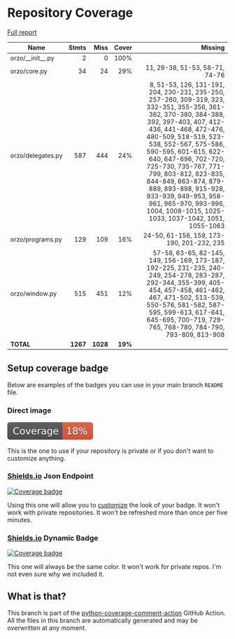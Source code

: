 # Repository Coverage

[Full report](https://htmlpreview.github.io/?https://github.com/InsightCenterNoodles/Orzo/blob/python-coverage-comment-action-data/htmlcov/index.html)

| Name                 |    Stmts |     Miss |   Cover |   Missing |
|--------------------- | -------: | -------: | ------: | --------: |
| orzo/\_\_init\_\_.py |        2 |        0 |    100% |           |
| orzo/core.py         |       34 |       24 |     29% |11, 29-38, 51-53, 58-71, 74-76 |
| orzo/delegates.py    |      587 |      444 |     24% |8, 51-53, 126, 131-191, 204, 230-231, 235-250, 257-260, 309-319, 323, 332-351, 355-356, 361-362, 370-380, 384-388, 392, 397-403, 407, 412-436, 441-468, 472-476, 480-509, 518-519, 523-538, 552-567, 575-586, 590-595, 601-615, 622-640, 647-696, 702-720, 725-730, 735-767, 771-799, 803-812, 823-835, 844-849, 863-874, 879-889, 893-898, 915-928, 933-939, 949-953, 958-961, 965-970, 993-996, 1004, 1008-1015, 1025-1033, 1037-1042, 1051, 1055-1063 |
| orzo/programs.py     |      129 |      109 |     16% |24-50, 61-156, 159, 173-190, 201-232, 235 |
| orzo/window.py       |      515 |      451 |     12% |57-58, 63-65, 82-145, 149, 156-169, 173-187, 192-225, 231-235, 240-249, 254-278, 283-287, 292-344, 355-399, 405-454, 457-458, 461-462, 467, 471-502, 513-539, 550-576, 581-582, 587-595, 599-613, 617-641, 645-695, 700-719, 729-765, 768-780, 784-790, 793-809, 813-908 |
|            **TOTAL** | **1267** | **1028** | **19%** |           |


## Setup coverage badge

Below are examples of the badges you can use in your main branch `README` file.

### Direct image

[![Coverage badge](https://raw.githubusercontent.com/InsightCenterNoodles/Orzo/python-coverage-comment-action-data/badge.svg)](https://htmlpreview.github.io/?https://github.com/InsightCenterNoodles/Orzo/blob/python-coverage-comment-action-data/htmlcov/index.html)

This is the one to use if your repository is private or if you don't want to customize anything.

### [Shields.io](https://shields.io) Json Endpoint

[![Coverage badge](https://img.shields.io/endpoint?url=https://raw.githubusercontent.com/InsightCenterNoodles/Orzo/python-coverage-comment-action-data/endpoint.json)](https://htmlpreview.github.io/?https://github.com/InsightCenterNoodles/Orzo/blob/python-coverage-comment-action-data/htmlcov/index.html)

Using this one will allow you to [customize](https://shields.io/endpoint) the look of your badge.
It won't work with private repositories. It won't be refreshed more than once per five minutes.

### [Shields.io](https://shields.io) Dynamic Badge

[![Coverage badge](https://img.shields.io/badge/dynamic/json?color=brightgreen&label=coverage&query=%24.message&url=https%3A%2F%2Fraw.githubusercontent.com%2FInsightCenterNoodles%2FOrzo%2Fpython-coverage-comment-action-data%2Fendpoint.json)](https://htmlpreview.github.io/?https://github.com/InsightCenterNoodles/Orzo/blob/python-coverage-comment-action-data/htmlcov/index.html)

This one will always be the same color. It won't work for private repos. I'm not even sure why we included it.

## What is that?

This branch is part of the
[python-coverage-comment-action](https://github.com/marketplace/actions/python-coverage-comment)
GitHub Action. All the files in this branch are automatically generated and may be
overwritten at any moment.